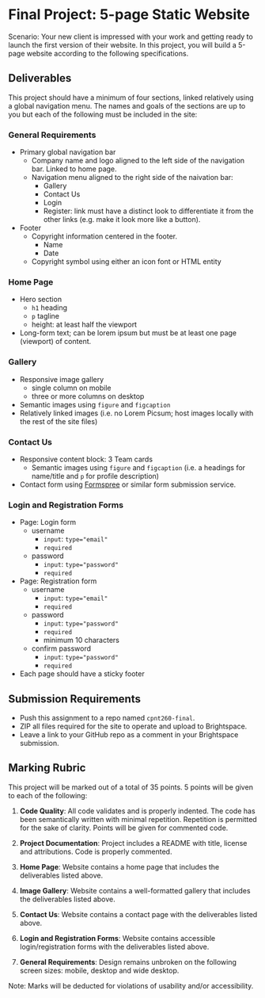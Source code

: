 # Final Project: 5-page Static Website
Scenario: Your new client is impressed with your work and getting ready to launch the first version of their website. In this project, you will build a 5-page website according to the following specifications.

## Deliverables
This project should have a minimum of four sections, linked relatively using a global navigation menu. The names and goals of the sections are up to you but each of the following must be included in the site:

### General Requirements
- Primary global navigation bar
  - Company name and logo aligned to the left side of the navigation bar. Linked to home page.
  - Navigation menu aligned to the right side of the naivation bar:
    - Gallery
    - Contact Us
    - Login
    - Register: link must have a distinct look to differentiate it from the other links (e.g. make it look more like a button).
- Footer
  - Copyright information centered in the footer.
    - Name
    - Date
  - Copyright symbol using either an icon font or HTML entity

### Home Page
- Hero section
  - `h1` heading
  - `p` tagline
  - height: at least half the viewport
- Long-form text; can be lorem ipsum but must be at least one page (viewport) of content.

### Gallery
- Responsive image gallery
  - single column on mobile
  - three or more columns on desktop
- Semantic images using `figure` and `figcaption` 
- Relatively linked images (i.e. no Lorem Picsum; host images locally with the rest of the site files)

### Contact Us
- Responsive content block: 3 Team cards
  - Semantic images using `figure` and `figcaption` (i.e. a headings for name/title and `p` for profile description)
- Contact form using [Formspree](https://formspree.io/) or similar form submission service.

### Login and Registration Forms
- Page: Login form
  - username
    - `input`: `type="email"`
    - `required`
  - password
    - `input`: `type="password"`
    - `required`
- Page: Registration form
  - username
    - `input`: `type="email"`
    - `required`
  - password
    - `input`: `type="password"`
    - `required`
    - minimum 10 characters
  - confirm password
    - `input`: `type="password"`
    - `required`
- Each page should have a sticky footer

## Submission Requirements
- Push this assignment to a repo named `cpnt260-final`.
- ZIP all files required for the site to operate and upload to Brightspace. 
- Leave a link to your GitHub repo as a comment in your Brightspace submission.

## Marking Rubric
This project will be marked out of a total of 35 points. 5 points will be given to each of the following:

1. **Code Quality**: All code validates and is properly indented. The code has been semantically written with minimal repetition. Repetition is permitted for the sake of clarity. Points will be given for commented code.

2. **Project Documentation**: Project includes a README with title, license and attributions. Code is properly commented.

3. **Home Page**: Website contains a home page that includes the deliverables listed above.

4. **Image Gallery**: Website contains a well-formatted gallery that includes the deliverables listed above.

5. **Contact Us**: Website contains a contact page with the deliverables listed above.

6. **Login and Registration Forms**: Website contains accessible login/registration forms with the deliverables listed above.

7. **General Requirements**: Design remains unbroken on the following screen sizes: mobile, desktop and wide desktop.

Note: Marks will be deducted for violations of usability and/or accessibility.